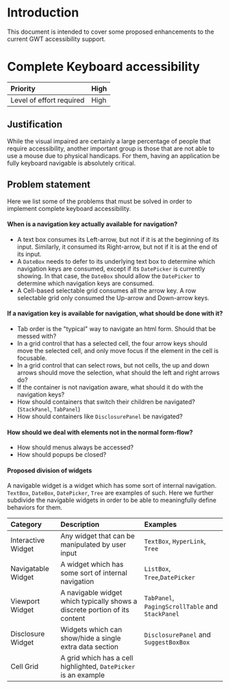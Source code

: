 # Introduction #
This document is intended to cover some proposed enhancements to the current GWT accessibility support.
# Complete Keyboard accessibility #
| Priority | High |
|:---------|:-----|
| Level of effort required | High |


## Justification ##
While the visual impaired are certainly a large percentage of people that require accessibility, another important group is those that are not able to use a mouse due to physical handicaps. For them, having an application be fully keyboard navigable is absolutely critical.
## Problem statement ##
Here we list some of the problems that must be solved in order to implement complete keyboard accessibility.

#### When is a navigation key actually available for navigation? ####
  * A text box consumes its Left-arrow, but not if it is at the beginning of its input. Similarly, it consumed its Right-arrow, but not if it is at the end of its input.
  * A `DateBox` needs to defer to its underlying text box to determine which navigation keys are consumed, except if its `DatePicker` is currently showing. In that case, the `DateBox` should allow the `DatePicker` to determine which navigation keys are consumed.
  * A Cell-based selectable grid consumes all the arrow key. A row selectable grid only consumed the Up-arrow and Down-arrow keys.

#### If a navigation key is available for navigation, what should be done with it? ####
  * Tab order is the "typical" way to navigate an html form.  Should that be messed with?
  * In a grid control that has a selected cell, the four arrow keys should move the selected cell, and only move focus if the element in the cell is focusable.
  * In a grid control that can select rows, but not cells, the up and down arrows should move the selection, what should the left and right arrows do?
  * If the container is not navigation aware, what should it do with the navigation keys?
  * How should containers that switch their children be navigated? (`StackPanel`, `TabPanel`)
  * How should containers like `DisclosurePanel` be navigated?
#### How should we deal with elements not in the normal form-flow? ####
  * How should menus always be accessed?
  * How should popups be closed?

#### Proposed division of  widgets ####
A navigable widget is a widget which has some sort of internal navigation. `TextBox`, `DateBox`, `DatePicker`, `Tree` are examples of such. Here we further subdivide the navigable widgets in order to be able to meaningfully define behaviors for them.

| **Category** | **Description** | **Examples** |
|:-------------|:----------------|:-------------|
| Interactive Widget | Any widget that can be manipulated by user input |  `TextBox`, `HyperLink`, `Tree` |
| Navigatable Widget | A widget which has some sort of internal navigation | `ListBox`, `Tree`,`DatePicker` |
| Viewport Widget | A navigable widget which typically shows a discrete portion of its content | `TabPanel`, `PagingScrollTable` and  `StackPanel` |
| Disclosure Widget | Widgets which can show/hide a single extra data section | `DisclosurePanel` and `SuggestBoxBox` |
| Cell Grid | A grid which has a cell highlighted, `DatePicker` is an example |

